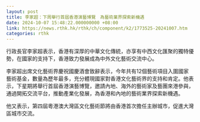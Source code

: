 ```yaml
---
layout: post
title: 李家超：下周舉行首屆香港演藝博覽　為藝術業界探索新機遇
date: 2024-10-07 15:48:22.000000000 +08:00
link: https://news.rthk.hk/rthk/ch/component/k2/1773525-20241007.htm
categories: rthk
---
```


行政長官李家超表示，香港有深厚的中華文化傳統，亦享有中西文化匯聚的獨特優勢，在國家的支持下，香港致力發展成為中外文化藝術交流中心。

李家超出席文化藝術界慶祝國慶酒會致辭表示，今年共有12個藝術項目入圍國家藝術基金，數量為歷年最多，充分體現國家對香港文化藝術界的支持和肯定。他表示，下星期將舉行首屆香港演藝博覽，邀請內地、海外的藝術家及藝團來港參與，通過開拓交流平台，推動產業化發展，為香港和內地的藝術業界探索新機遇。

他又表示，第四屆粵港澳大灣區文化藝術節將由香港首次擔任主辦城市，促進大灣區城市交流。
